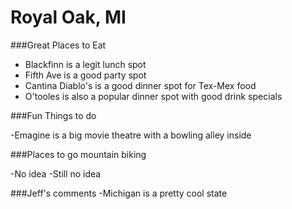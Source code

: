 # Royal Oak, MI

###Great Places to Eat

- Blackfinn is a legit lunch spot
- Fifth Ave is a good party spot
- Cantina Diablo's is a good dinner spot for Tex-Mex food
- O'tooles is also a popular dinner spot with good drink specials

###Fun Things to do

-Emagine is a big movie theatre with a bowling alley inside

###Places to go mountain biking

-No idea
-Still no idea

###Jeff's comments
-Michigan is a pretty cool state